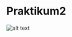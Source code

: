 # Praktikum2

![alt text](https://github.com/NurulAin1/Praktikum2/blob/master/praktikum2/ss/latihan1.PNG)
